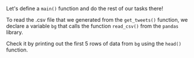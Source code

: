 <!--title={Reading A .csv File}-->


Let's define a `main()` function and do the rest of our tasks there!

To read the .csv file that we generated from the `get_tweets()` function, we declare a variable `bg` that calls the function `read_csv()` from the `pandas` library.

Check it by printing out the first 5 rows of data from `bg` using the `head()` function.
